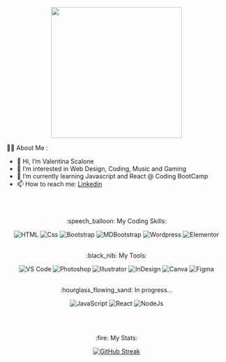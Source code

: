 <div id="header" align="center">
  <img src="https://media.giphy.com/media/v1.Y2lkPTc5MGI3NjExYjYyeTAyazQ2MHJreThuODJoMWh0bTYwZmpzaDN5aXc0emtqaTZ0MiZlcD12MV9pbnRlcm5hbF9naWZfYnlfaWQmY3Q9cw/3kPDmoWdBpQPNhCnUG/giphy.gif" width="300" />
</div>

:woman_technologist: About Me :

- 👋 Hi, I’m Valentina Scalone
- 👀 I’m interested in Web Design, Coding, Music and Gaming
- 🌱 I’m currently learning Javascript and React @ Coding BootCamp
- 📫 How to reach me: <a href="https://www.linkedin.com/in/valentina-scalone-73148090/" title="Linkedin">Linkedin</a> 

<br />
<br />

<div id="badges" align="center">
  <p>:speech_balloon: My Coding Skills:</p>
  <img alt="HTML" src="https://img.shields.io/badge/HTML-E34F26?logo=html5&logoColor=white&style=for-the-badge" />
  <img alt="Css" src="https://img.shields.io/badge/CSS-1572B6?logo=css3&logoColor=white&style=for-the-badge" />
  <img alt="Bootstrap" src="https://img.shields.io/badge/Bootstrap-7952B3?logo=bootstrap&logoColor=white&style=for-the-badge" />
  <img alt="MDBootstrap" src="https://img.shields.io/badge/MDBootstrap-e3ebf7?logo=bootstrap&logoColor=white&style=for-the-badge" />
  <img alt="Wordpress" src="https://img.shields.io/badge/WordPress-21759B?logo=wordpress&logoColor=white&style=for-the-badge" />
  <img alt="Elementor" src="https://img.shields.io/badge/Elementor-92003B?logo=elementor&logoColor=white&style=for-the-badge" />
</div>

<br />

<div id="badges" align="center">
  <p>:black_nib: My Tools:</p>
  <img alt="VS Code" src="https://img.shields.io/badge/VS Code-31a8ff?logo=visualstudiocode&logoColor=white&style=for-the-badge" />
  <img alt="Photoshop" src="https://img.shields.io/badge/Photoshop-31a8ff?logo=adobephotoshop&logoColor=white&style=for-the-badge" />
  <img alt="Illustrator" src="https://img.shields.io/badge/Illustrator-ff9a00?logo=adobeillustrator&logoColor=white&style=for-the-badge" />
  <img alt="InDesign" src="https://img.shields.io/badge/InDesign-ff3366?logo=adobeindesign&logoColor=white&style=for-the-badge" />
  <img alt="Canva" src="https://img.shields.io/badge/Canva-00c4cc?logo=canva&logoColor=white&style=for-the-badge" />
  <img alt="Figma" src="https://img.shields.io/badge/Figma-f24e1e?logo=figma&logoColor=white&style=for-the-badge" />
  
</div>

<br />

 <div id="badges-progress" align="center">
   <p>:hourglass_flowing_sand: In progress...</p>
   <img alt="JavaScript" src="https://img.shields.io/badge/JavaScript-F7DF1E?logo=javascript&logoColor=white&style=for-the-badge" />
   <img alt="React" src="https://img.shields.io/badge/React-61DAFB?logo=react&logoColor=white&style=for-the-badge" />
   <img alt="NodeJs" src="https://img.shields.io/badge/Node.js-339933?logo=node.js&logoColor=white&style=for-the-badge" />
 </div>

<br /><br />

<div id="Stats" align="center">
  <p>:fire: My Stats:</p>
 <a href="https://git.io/streak-stats"><img src="http://github-readme-streak-stats.herokuapp.com?user=ValScal&theme=shades-of-purple" alt="GitHub Streak" /></a>
</div>

<br />

<div id="Counter" align="center">
  <img src="https://komarev.com/ghpvc/?username=ValScal&style=plastic&color=blueviolet" alt=""/>
</div>


<!---
ValScal/ValScal is a ✨ special ✨ repository because its `README.md` (this file) appears on your GitHub profile.
You can click the Preview link to take a look at your changes.
--->
